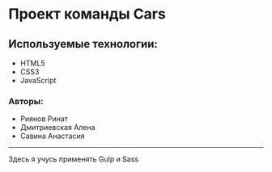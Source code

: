 ﻿# Проект команды Cars

## Используемые технологии:
* HTML5
* CSS3
* JavaScript

### Авторы:
* Риянов Ринат
* Дмитриевская Алена
* Савина Анастасия
*********************
Здесь я учусь применять Gulp и Sass